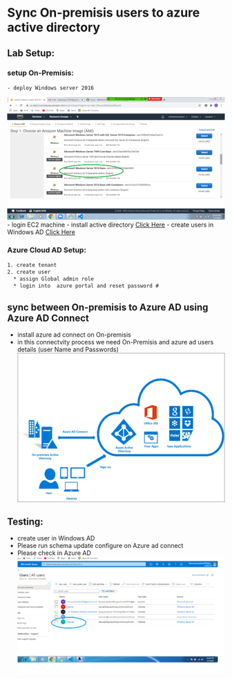 # Sync On-premisis users to azure active directory
## Lab Setup:
  ### setup On-Premisis:
    - deploy Windows server 2016
![imageID](./windows-vm.jpg)
    - login EC2 machine
    - install active directory
[Click Here](http://pc-addicts.com/setup-active-directory-server-2016/)
    - create users in Windows AD
[Click Here](https://activedirectorypro.com/how-to-create-a-new-active-directory-user-account/)
     
 ### Azure Cloud AD Setup:
    1. create tenant 
    2. create user 
      * assign Global admin role 
      * login into  azure portal and reset password # 

## sync between On-premisis to Azure AD using Azure AD Connect
   * install azure ad connect on On-premisis
   * in this connectvity process we need On-Premisis and azure ad users details (user Name and Passwords)
![Azure AD Connect](./Azure%20Ad%20Connect.jpg) 


## Testing:
  * create user in Windows AD
  * Please run schema update configure on Azure ad connect
  * Please check in Azure AD 
![Check](./schema%20updated.jpg)



